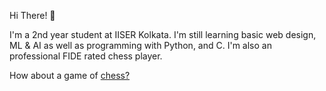 Hi There! 👋

I'm a 2nd year student at IISER Kolkata. 
I'm still learning basic web design, ML & AI as well as programming with Python, and C. I'm also an professional FIDE rated chess player.

How about a game of [chess?](https://lichess.org/@/Jeeva_11)
